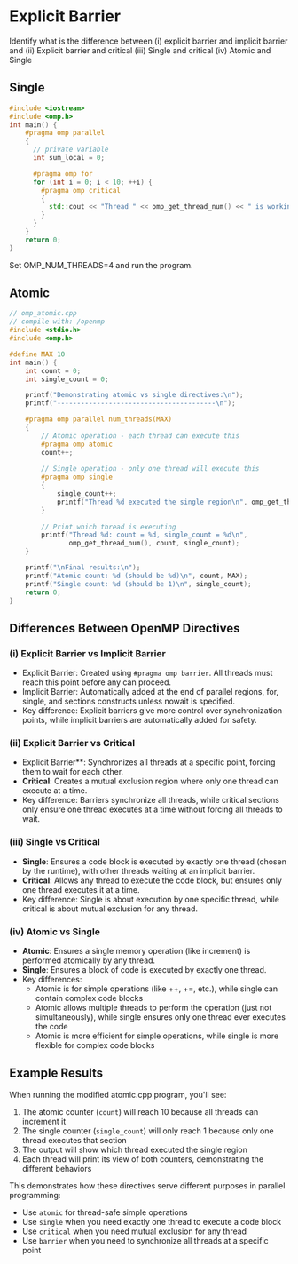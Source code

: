 # Explicit Barrier

Identify what is the difference between
(i) explicit barrier and implicit barrier and
(ii) Explicit barrier and critical
(iii) Single and critical
(iv) Atomic and Single

## Single

```cpp
#include <iostream>
#include <omp.h>
int main() {
    #pragma omp parallel
    {
      // private variable
      int sum_local = 0;

      #pragma omp for
      for (int i = 0; i < 10; ++i) {
        #pragma omp critical
        {
          std::cout << "Thread " << omp_get_thread_num() << " is working on task " << i << std::endl;
        }
      }
    }
    return 0;
}
```

Set OMP_NUM_THREADS=4 and run the program.

## Atomic

```cpp
// omp_atomic.cpp
// compile with: /openmp
#include <stdio.h>
#include <omp.h>

#define MAX 10
int main() {
    int count = 0;
    int single_count = 0;

    printf("Demonstrating atomic vs single directives:\n");
    printf("----------------------------------------\n");

    #pragma omp parallel num_threads(MAX)
    {
        // Atomic operation - each thread can execute this
        #pragma omp atomic
        count++;
        
        // Single operation - only one thread will execute this
        #pragma omp single
        {
            single_count++;
            printf("Thread %d executed the single region\n", omp_get_thread_num());
        }
        
        // Print which thread is executing
        printf("Thread %d: count = %d, single_count = %d\n", 
               omp_get_thread_num(), count, single_count);
    }

    printf("\nFinal results:\n");
    printf("Atomic count: %d (should be %d)\n", count, MAX);
    printf("Single count: %d (should be 1)\n", single_count);
    return 0;
}
```

## Differences Between OpenMP Directives

### (i) Explicit Barrier vs Implicit Barrier
- Explicit Barrier: Created using `#pragma omp barrier`. All threads must reach this point before any can proceed.
- Implicit Barrier: Automatically added at the end of parallel regions, for, single, and sections constructs unless nowait is specified.
- Key difference: Explicit barriers give more control over synchronization points, while implicit barriers are automatically added for safety.

### (ii) Explicit Barrier vs Critical
- Explicit Barrier**: Synchronizes all threads at a specific point, forcing them to wait for each other.
- **Critical**: Creates a mutual exclusion region where only one thread can execute at a time.
- Key difference: Barriers synchronize all threads, while critical sections only ensure one thread executes at a time without forcing all threads to wait.

### (iii) Single vs Critical
- **Single**: Ensures a code block is executed by exactly one thread (chosen by the runtime), with other threads waiting at an implicit barrier.
- **Critical**: Allows any thread to execute the code block, but ensures only one thread executes it at a time.
- Key difference: Single is about execution by one specific thread, while critical is about mutual exclusion for any thread.

### (iv) Atomic vs Single
- **Atomic**: Ensures a single memory operation (like increment) is performed atomically by any thread.
- **Single**: Ensures a block of code is executed by exactly one thread.
- Key differences:
  - Atomic is for simple operations (like ++, +=, etc.), while single can contain complex code blocks
  - Atomic allows multiple threads to perform the operation (just not simultaneously), while single ensures only one thread ever executes the code
  - Atomic is more efficient for simple operations, while single is more flexible for complex code blocks

## Example Results
When running the modified atomic.cpp program, you'll see:
1. The atomic counter (`count`) will reach 10 because all threads can increment it
2. The single counter (`single_count`) will only reach 1 because only one thread executes that section
3. The output will show which thread executed the single region
4. Each thread will print its view of both counters, demonstrating the different behaviors

This demonstrates how these directives serve different purposes in parallel programming:
- Use `atomic` for thread-safe simple operations
- Use `single` when you need exactly one thread to execute a code block
- Use `critical` when you need mutual exclusion for any thread
- Use `barrier` when you need to synchronize all threads at a specific point